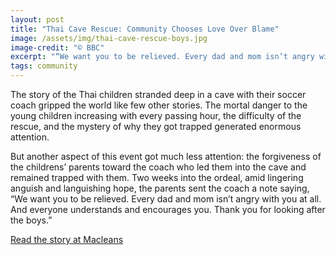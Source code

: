 ```yaml
---
layout: post
title: "Thai Cave Rescue: Community Chooses Love Over Blame"
image: /assets/img/thai-cave-rescue-boys.jpg
image-credit: "© BBC"
excerpt: "“We want you to be relieved. Every dad and mom isn’t angry with you at all.”"
tags: community
---
```

<p>The story of the Thai children stranded deep in a cave with their soccer coach gripped the world like few other stories. The mortal danger to the young children increasing with every passing hour, the difficulty of the rescue, and the mystery of why they got trapped generated enormous attention.<p>

<p>But another aspect of this event got much less attention: the forgiveness of the childrens’ parents toward the coach who led them into the cave and remained trapped with them.
Two weeks into the ordeal, amid lingering anguish and languishing hope, the parents sent the coach a note saying, “We want you to be relieved. Every dad and mom isn’t angry with you at all. And everyone understands and encourages you. Thank you for looking after the boys.”</p>

<p class="story-link"><a href="https://www.macleans.ca/news/world/thai-cave-rescue-trapped-coachs-community-chooses-love-over-blame/" target="_blank">Read the story at Macleans</a></p>

